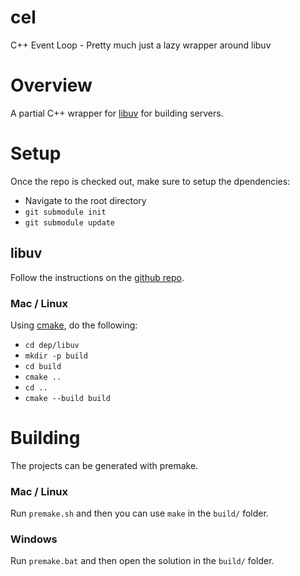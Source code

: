 # cel
C++ Event Loop - Pretty much just a lazy wrapper around libuv

# Overview
A partial C++ wrapper for [libuv](https://libuv.org/) for building servers.

# Setup
Once the repo is checked out, make sure to setup the dpendencies:
- Navigate to the root directory
- `git submodule init`
- `git submodule update`
## libuv
Follow the instructions on the [github repo](https://github.com/libuv/libuv).
### Mac / Linux
Using [cmake](https://cmake.org/), do the following:
- `cd dep/libuv`
- `mkdir -p build`
- `cd build`
- `cmake ..`
- `cd ..`
- `cmake --build build`

# Building
The projects can be generated with premake.
### Mac / Linux
Run `premake.sh` and then you can use `make` in the `build/` folder.
### Windows
Run `premake.bat` and then open the solution in the `build/` folder.

